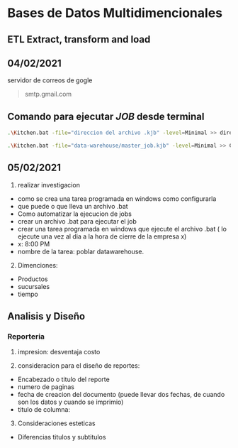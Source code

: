 # Bases de Datos Multidimencionales

## ETL Extract, transform and load 
## 04/02/2021
servidor de correos de gogle 
> smtp.gmail.com

## Comando para ejecutar *JOB* desde terminal 

```bash
.\Kitchen.bat -file="direccion del archivo .kjb" -level=Minimal >> direccion de el archivo donde se desea tener el registrolog.txt
```

```bash
.\Kitchen.bat -file="data-warehouse/master_job.kjb" -level=Minimal >> C:\Data_integration\data-warehouse\log.txt
```
## 05/02/2021

1. realizar investigacion
- como se crea una tarea programada en windows como configurarla
- que puede o que lleva un archivo .bat
- Como automatizar la ejecucion de jobs
- crear un archivo .bat para ejecutar el job
- crear una tarea programada en windows que ejecute el archivo .bat ( lo ejecute una vez al dia a la hora de cierre de la empresa x)
- x: 8:00 PM 
- nombre de la tarea: poblar datawarehouse. 
2. Dimenciones:
- Productos
- sucursales
- tiempo

## Analisis y Diseño 

### Reporteria 
1. impresion: desventaja costo

2. consideracion para el diseño de reportes:
- Encabezado o titulo del reporte
- numero de paginas
- fecha de creacion del documento (puede llevar dos fechas, de cuando son los datos y cuando se imprimio)
- titulo de columna:  
3. Consideraciones esteticas 
- Diferencias titulos y subtitulos
